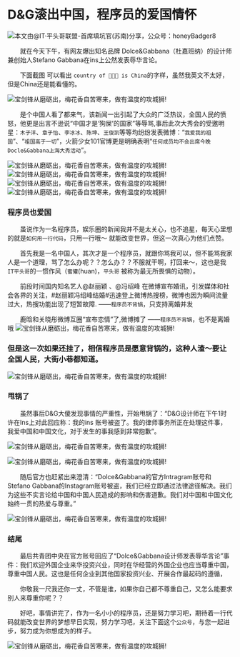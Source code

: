 

# D&G滚出中国，程序员的爱国情怀


![本文由@IT·平头哥联盟-首席填坑官(苏南)分享，公众号：honeyBadger8](./_banner/banner06.png)
   
　　就在今天下午，有网友爆出知名品牌 Dolce&Gabbana（杜嘉班纳）的设计师兼创始人Stefano Gabbana在ins上公然发表辱华言论。

　　下面截图 可以看出 `country of 💩💩💩 is China`的字样，虽然我英文不太好，但是China还是能看懂的。

![宝剑锋从磨砺出，梅花香自苦寒来，做有温度的攻城狮!](./_images/dg05.png)

　　是个中国人看了都来气，该新闻一出引起了大众的广泛热议，全国人民的愤怒，他更是出言不逊说“中国才是‘狗屎’的国家”等辱骂,事后此次大秀会的受邀明星：`木子洋`、`章子怡`、`李冰冰`、`陈坤`、`王俊凯`等等均纷纷发表微博：“`我爱我的祖国`”、“`祖国高于一切`”，火箭少女101官博更是明确表明“`任何成员均不会出席今晚Docle&Gabbana上海大秀活动`”。

![宝剑锋从磨砺出，梅花香自苦寒来，做有温度的攻城狮!](./_images/dg07.png)
![宝剑锋从磨砺出，梅花香自苦寒来，做有温度的攻城狮!](./_images/dg01.png)
![宝剑锋从磨砺出，梅花香自苦寒来，做有温度的攻城狮!](./_images/dg02.png)
![宝剑锋从磨砺出，梅花香自苦寒来，做有温度的攻城狮!](./_images/dg03.png)

### 程序员也爱国

　　虽说作为一名程序员，娱乐圈的新闻我并不是太关心，也不追星，每天心里想的就是`如何用一行代码`，只用一行哦～ 就能改变世界，但这一次真心为他们点赞。

　　首先我是一名中国人，其次才是一个程序员，就跟你骂我可以，但不能骂我家人是一个道理，骂了怎么办呢？？怎么办？？不服就干啊，打回来～，这也是我`IT平头哥`的一惯作风（`蜜獾`(huan)，`平头哥` 被称为最无所畏惧的动物）。

　　前段时间国内知名艺人@赵丽颖 、@冯绍峰 在微博宣布婚讯，引发媒体和社会各界的关注，#赵丽颖冯绍峰结婚#迅速登上微博热搜榜，微博也因为瞬间流量过大，热搜功能出现了短暂故障. ——`程序员不背锅`，只支持离婚并发

　　鹿晗和关晓彤微博互圈“宣布恋情”了,微博摊了 ——`程序员不背锅`，也不是离婚哦
![宝剑锋从磨砺出，梅花香自苦寒来，做有温度的攻城狮!](./_images/dg11.png)



### 但是这一次如果还挂了，相信程序员是愿意背锅的，这种人渣～要让全国人民，大街小巷都知道。

![宝剑锋从磨砺出，梅花香自苦寒来，做有温度的攻城狮!](./_images/dg04.png)


### 甩锅了

　　虽然事后D&G大傻发现事情的严重性，开始甩锅了：“D&G设计师在下午1时许在Ins上对此回应称：我的ins 账号被盗了。我的律师事务所正在处理这件事，我爱中国和中国文化，对于发生的事我感到非常抱歉”。

![宝剑锋从磨砺出，梅花香自苦寒来，做有温度的攻城狮!](./_images/dg08.png)

![宝剑锋从磨砺出，梅花香自苦寒来，做有温度的攻城狮!](./_images/dg12.png)

　　随后官方也赶紧出来澄清：“Dolce&Gabbana的官方Intragram账号和Stefano Gabbana的Instagram账号被盗，我们已经立即通过法律途径解决。我们为这些不实言论给中国和中国人民造成的影响和伤害道歉。我们对中国和中国文化始终一贯的热爱与尊重。”

![宝剑锋从磨砺出，梅花香自苦寒来，做有温度的攻城狮!](./_images/dg09.png)


### 结尾


　　最后共青团中央在官方账号回应了“Dolce&Gabbana设计师发表辱华言论”事件：我们欢迎外国企业来华投资兴业，同时在华经营的外国企业也应当尊重中国，尊重中国人民。这也是任何企业到其他国家投资兴业、开展合作最起码的遵循，

　　你敬我一尺我还你一丈，不管是谁，如果你自己都不尊重自己，又怎么能要求别人来尊重你呢？？

　　好吧，事情讲完了，作为一名小小的程序员，还是努力学习吧，期待着一行代码就能改变世界的梦想早日实现，努力学习吧，关注下面这个`公众号`，与您一起进步，努力成为你想成为的样子。


![宝剑锋从磨砺出，梅花香自苦寒来，做有温度的攻城狮!](https://honeybadger8.github.io/blog/frontends/_banner/card.gif)


   